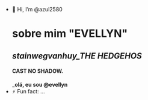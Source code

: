- 👋 Hi, I’m @azul2580
  # sobre mim "EVELLYN"
  ## *stainwegvanhuy_THE HEDGEHOS*
  #### CAST NO SHADOW.
  _**olá, eu sou @evellyn**
- ⚡ Fun fact: ...

<!---
azul2580/azul2580 is a ✨ special ✨ repository because its `README.md` (this file) appears on your GitHub profile.
You can click the Preview link to take a look at your changes.
--->
